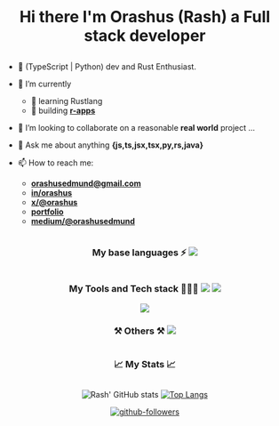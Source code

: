 <!--
get icon list here
https://github.com/tandpfun/skill-icons?tab=readme-ov-file#icons-list
-->

<h1 align="center" style="display: inline-block; margin: 1rem auto">
 Hi there  I'm Orashus (Rash) a Full stack developer
</h1>

- 🔭 (TypeScript | Python) dev and Rust Enthusiast.

- 🧠 I’m currently
  - 🦀 learning Rustlang
  - 🚀 building **[r-apps](https://r-apps.vercel.app)**

- 👯 I’m looking to collaborate on a reasonable **real world** project ...
<!-- - 🤔 I’m looking for help with ... -->
- 💬 Ask me about anything **{js,ts,jsx,tsx,py,rs,java}**

- 📫 How to reach me:
  - **<orashusedmund@gmail.com>**
  - **[in/orashus](https://www.linkedin.com/in/orashus/)**
  - **[x/@orashus](https://x.com/orashus)**
  - **[portfolio](https://rash-edmund.vercel.app)**
  - **[medium/@orashusedmund](https://medium.com/@orashusedmund)**

<!-- - 😄 Pronouns: He/Him -->
<!-- - ⚡⚡ Fun fact:  -->

<div align="center">
  <h3 style="display: inline-block">
    My base languages ⚡
  </h3>

  <img src="https://skillicons.dev/icons?i=ts,js,py,rust,md&perline=14" />
</div>

<div align="center">
  <h3 style="display: inline-block">
    My Tools and Tech stack 👨🏻‍💻
  </h3>

  <img src="https://skillicons.dev/icons?i=next,react,svelte,vue,tailwind,sass,emotion&perline=14" />

  <img src="https://skillicons.dev/icons?i=nodejs,express,nestjs,flask,prisma,firebase,git,github,mongodb,postgres,mysql,redux,docker,kafka&perline=14" />

  <br />

  <img src="https://skillicons.dev/icons?i=fastapi,grafana,jest,cypress&perline=14" />
</div>

<div align="center">
  <h3 style="display: inline-block">
    ⚒️ Others ⚒️
  </h3>

  <img src="https://skillicons.dev/icons?i=postman,pnpm,npm,yarn,figma,notion,ubuntu,neovim,vscode,idea,devto&perline=14" />
</div>

<div align="center">
  <h3 style="display: inline-block">
    📈 My Stats 📈
  </h3>

  ![Rash' GitHub stats](https://github-readme-stats.vercel.app/api?username=RashJrEdmund&show_icons=true&hide=&count_private=true&title_color=3382ed&text_color=ffffff&icon_color=22c55e&bg_color=000000&hide_border=true&show_icons=true)
  [![Top Langs](https://github-readme-stats.vercel.app/api/top-langs/?username=RashJrEdmund&layout=compact&title_color=3382ed&text_color=ffffff&icon_color=22c55e&bg_color=000000&hide_border=true&locale=en)](https://github.com/anuraghazra/github-readme-stats)

  [![github-followers](https://img.shields.io/github/followers/RashJrEdmund?logo=github&style=for-the-badge&color=22c55e&labelColor=000000)](https://github.com/rashjredmund)
</div>

